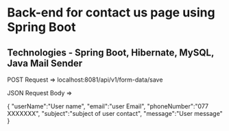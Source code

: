 # Back-end for contact us page using Spring Boot

## Technologies - Spring Boot, Hibernate, MySQL, Java Mail Sender 

POST Request => localhost:8081/api/v1/form-data/save

JSON Request Body =>
<p>
{
    "userName":"User name",
    "email":"user Email",
    "phoneNumber":"077 XXXXXXX",
    "subject":"subject of user contact",
    "message":"User message"
}
</p>
